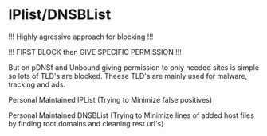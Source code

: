 # IPlist/DNSBList
!!! Highly agressive approach for blocking !!!

!!! FIRST BLOCK then GIVE SPECIFIC PERMISSION !!!

But on pDNSf and Unbound giving permission to only needed sites is simple so lots of TLD's are blocked.
Theese TLD's are mainly used for malware, tracking and ads.

Personal Maintained IPList (Trying to Minimize false positives)

Personal Maintained DNSBList (Trying to Minimize lines of added host files by finding root.domains and cleaning rest url's)
